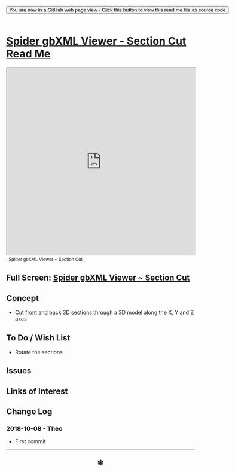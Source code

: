
<span style=display:none; >[You are now in a GitHub source code view - click this link to view Read Me file as a web page]( https://www.ladybug.tools/spider-gbxml-tools/#cookbook/spider-gbxml-viewer-cut-section/README.md "View file as a web page." ) </span>

<div><input type=button class = 'btn btn-secondary btn-sm' onclick="window.location.href='https://github.com/ladybug-tools/spider-gbxml-tools/blob/master/cookbook/spider-gbxml-viewer-cut-section/README.md'";
value='You are now in a GitHub web page view - Click this button to view this read me file as source code' ></div>

<br>

# [Spider gbXML Viewer - Section Cut Read Me]( #cookbook/spider-gbxml-viewer-cut-section/README.md )


<iframe src=https://www.ladybug.tools/spider-gbxml-tools/cookbook/spider-gbxml-viewer-cut-section/ width=100% height=500px >Iframes are not viewable in GitHub source code views</iframe>
_<small>Spider gbXML Viewer ~ Section Cut</small>_

## Full Screen: [Spider gbXML Viewer ~ Section Cut]( https://www.ladybug.tools/spider-gbxml-tools/cookbook/spider-gbxml-viewer-cut-section/r7/spider-gbxml-viewer-cut-section.html )



## Concept

* Cut front and back 3D sections through a 3D model along the X, Y and Z axes

## To Do / Wish List

* Rotate the sections

## Issues



## Links of Interest



## Change Log

### 2018-10-08 - Theo

* First commit


***

### <center title="Howdy! My web is better than yours. ;-)" ><a href=javascript:window.scrollTo(0,0); style="text-decoration:none !important;" > &#x1f578; </a></center>



